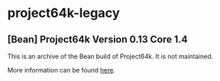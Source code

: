 # project64k-legacy

## [Bean] Project64k Version 0.13 Core 1.4

This is an archive of the Bean build of Project64k. It is not maintained.

More information can be found [here](https://docs.google.com/document/d/1zG4_YY83yihrrOjJdjjktF01ruUHiJsp-jEpFDARfeA/edit).